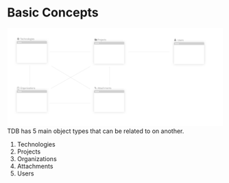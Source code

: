 # Basic Concepts

![](objects_and_data.png)
TDB has 5 main object types that can be related to on another.

1. Technologies
2. Projects
3. Organizations
4. Attachments
5. Users


